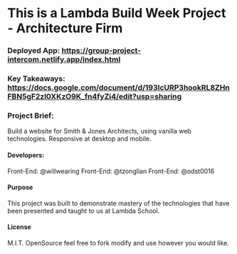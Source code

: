 # This is a Lambda Build Week Project - Architecture Firm


### Deployed App: https://group-project-intercom.netlify.app/index.html

### Key Takeaways: https://docs.google.com/document/d/193IcURP3hookRL8ZHnFBN5gF2zl0XKzO9K_fn4fyZi4/edit?usp=sharing

### Project Brief: 


Build a website for Smith & Jones Architects, using vanilla web technologies. Responsive at desktop and mobile.

#### Developers:

Front-End: @willwearing
Front-End: @tzonglian
Front-End: @odst0016

#### Purpose

This project was built to demonstrate mastery of the technologies that have been presented and taught to us at Lambda School.

#### License

M.I.T. OpenSource feel free to fork modify and use however you would like.
